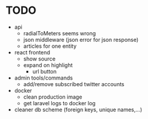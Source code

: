 # TODO
* api
    * radialToMeters seems wrong
    * json middleware (json error for json response)
    * articles for one entity
* react frontend
    * show source
    * expand on highlight
        * url button
* admin tools/commands
    * add/remove subscribed twitter accounts
* docker
    * clean production image
    * get laravel logs to docker log
* cleaner db scheme (foreign keys, unique names,...)    
